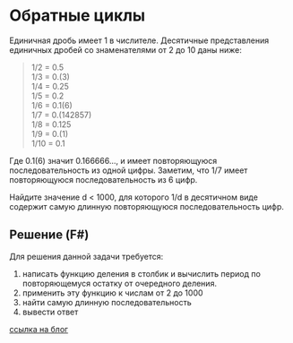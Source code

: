 # Обратные циклы

Единичная дробь имеет 1 в числителе. Десятичные представления единичных дробей со знаменателями от 2 до 10 даны ниже:

>1/2	=	0.5  
1/3	=	0.(3)  
1/4	=	0.25  
1/5	=	0.2  
1/6	=	0.1(6)  
1/7	=	0.(142857)  
1/8	=	0.125  
1/9	=	0.(1)  
1/10	=	0.1  

Где 0.1(6) значит 0.166666..., и имеет повторяющуюся последовательность из одной цифры. Заметим, что 1/7 имеет повторяющуюся последовательность из 6 цифр.

Найдите значение d < 1000, для которого 1/d в десятичном виде содержит самую длинную повторяющуюся последовательность цифр.

## Решение (F#)

Для решения данной задачи требуется:
1. написать функцию деления в столбик и вычислить период по повторяющемуся остатку от очередного деления.
2. применить эту функцию к числам от 2 до 1000
3. найти самую длинную последовательность
4. вывести ответ

[ссылка на блог](https://best1c.ru/blog/post28.html)